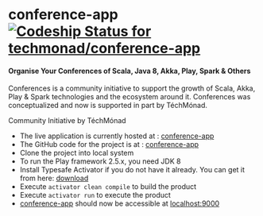 
# conference-app [![Codeship Status for techmonad/conference-app](https://app.codeship.com/projects/856d79ae-fe17-482d-9068-9325e23d19b6/status?branch=master)](https://app.codeship.com/projects/434417)

#### Organise Your Conferences of Scala, Java 8, Akka, Play, Spark & Others

Conferences is a community initiative to support the growth of Scala, Akka, Play & Spark
technologies and the ecosystem around it. Conferences was conceptualized and now is supported in
part by TéchMónad.

Community Initiative by TéchMónad

* The live application is currently hosted at : [conference-app](http://conferences-app.herokuapp.com/)
* The GitHub code for the project is at : [conference-app](https://github.com/techmonad/conference-app)
* Clone the project into local system
* To run the Play framework 2.5.x, you need JDK 8
* Install Typesafe Activator if you do not have it already. You can get it from here: [download](http://www.playframework.com/download)
* Execute `activator clean compile` to build the product
* Execute `activator run` to execute the product
* [conference-app](http://conferences-app.herokuapp.com/) should now be accessible at [localhost:9000](http://localhost:9000/)

